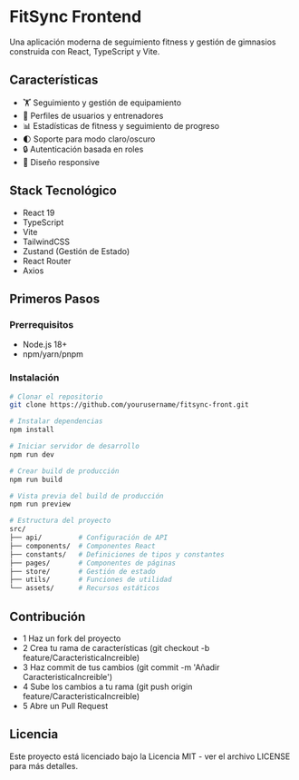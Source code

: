# FitSync Frontend

Una aplicación moderna de seguimiento fitness y gestión de gimnasios construida con React, TypeScript y Vite.

## Características

- 🏋️ Seguimiento y gestión de equipamiento
- 👥 Perfiles de usuarios y entrenadores
- 📊 Estadísticas de fitness y seguimiento de progreso
- 🌓 Soporte para modo claro/oscuro
- 🔒 Autenticación basada en roles
- 📱 Diseño responsive

## Stack Tecnológico

- React 19
- TypeScript
- Vite
- TailwindCSS
- Zustand (Gestión de Estado)
- React Router
- Axios

## Primeros Pasos

### Prerrequisitos

- Node.js 18+
- npm/yarn/pnpm

### Instalación

```bash
# Clonar el repositorio
git clone https://github.com/yourusername/fitsync-front.git

# Instalar dependencias
npm install

# Iniciar servidor de desarrollo
npm run dev

# Crear build de producción
npm run build

# Vista previa del build de producción
npm run preview

# Estructura del proyecto
src/
├── api/         # Configuración de API
├── components/  # Componentes React
├── constants/   # Definiciones de tipos y constantes
├── pages/       # Componentes de páginas
├── store/       # Gestión de estado
├── utils/       # Funciones de utilidad
└── assets/      # Recursos estáticos
```

## Contribución

- 1 Haz un fork del proyecto
- 2 Crea tu rama de características (git checkout -b feature/CaracteristicaIncreible)
- 3 Haz commit de tus cambios (git commit -m 'Añadir CaracteristicaIncreible')
- 4 Sube los cambios a tu rama (git push origin feature/CaracteristicaIncreible)
- 5 Abre un Pull Request

## Licencia

Este proyecto está licenciado bajo la Licencia MIT - ver el archivo LICENSE para más detalles.
